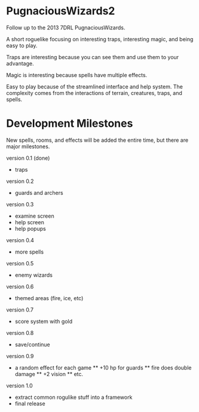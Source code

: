 PugnaciousWizards2
==================
Follow up to the 2013 7DRL PugnaciousWizards.


A short roguelike focusing on interesting traps, interesting magic, and being easy to play.

Traps are interesting because you can see them and use them to your advantage.

Magic is interesting because spells have multiple effects.

Easy to play because of the streamlined interface and help system. The complexity comes from the interactions of terrain, creatures, traps, and spells.

Development Milestones
======================
New spells, rooms, and effects will be added the entire time, but there are major milestones.

version 0.1 (done)
* traps

version 0.2
* guards and archers

version 0.3
* examine screen
* help screen
* help popups

version 0.4
* more spells

version 0.5
* enemy wizards

version 0.6
* themed areas (fire, ice, etc)

version 0.7
* score system with gold

version 0.8
* save/continue

version 0.9
* a random effect for each game
** +10 hp for guards
** fire does double damage
** +2 vision
** etc.

version 1.0
* extract common rogulike stuff into a framework
* final release